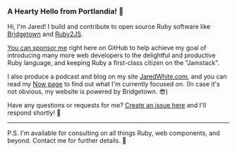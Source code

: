 ### A Hearty Hello from Portlandia! 🌲

Hi, I'm Jared! I build and contribute to open source Ruby software like [Bridgetown](https://github.com/bridgetownrb/bridgetown) and [Ruby2JS](https://github.com/rubys/ruby2js).

[You can sponsor me](https://github.com/sponsors/jaredcwhite) right here on GitHub to help achieve my goal of introducing many more web developers to the delightful and productive Ruby language, and keeping Ruby a first-class citizen on the "Jamstack".

I also produce a podcast and blog on my site [JaredWhite.com](https://jaredwhite.com), and you can read my [Now page](https://jaredwhite.com/now) to find out what I'm currently focused on. (In case it's not obvious, my website is powered by Bridgetown. :sunglasses:)

Have any questions or requests for me? [Create an issue here](https://github.com/jaredcwhite/jaredcwhite/issues) and I'll respond shortly! :wave:

----

P.S. I'm available for consulting on all things Ruby, web components, and beyond. Contact me for further details. 🤙

